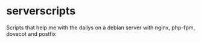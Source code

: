 # serverscripts
Scripts that help me with the dailys on a debian server with nginx, php-fpm, dovecot and postfix
